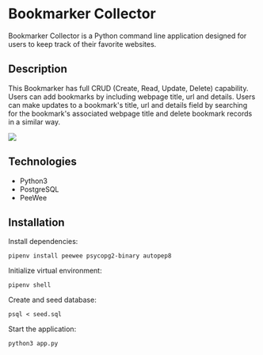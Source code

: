 # Bookmarker Collector 

Bookmarker Collector is a Python command line application designed for users to keep track of their favorite websites.
## Description

This Bookmarker has full CRUD (Create, Read, Update, Delete) capability. Users can add bookmarks by including webpage title, url and details. Users can make updates to a bookmark's title, url and details field by searching for the bookmark's associated webpage title and delete bookmark records in a similar way.

![](bookmark-cli-app.gif)

## Technologies

- Python3
- PostgreSQL
- PeeWee

## Installation

Install dependencies:

`pipenv install peewee psycopg2-binary autopep8`

Initialize virtual environment:

`pipenv shell`

Create and seed database:

`psql < seed.sql`

Start the application:

`python3 app.py`
